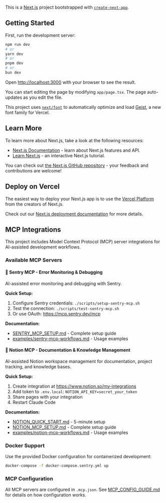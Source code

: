 This is a [Next.js](https://nextjs.org) project bootstrapped with [`create-next-app`](https://nextjs.org/docs/app/api-reference/cli/create-next-app).

## Getting Started

First, run the development server:

```bash
npm run dev
# or
yarn dev
# or
pnpm dev
# or
bun dev
```

Open [http://localhost:3000](http://localhost:3000) with your browser to see the result.

You can start editing the page by modifying `app/page.tsx`. The page auto-updates as you edit the file.

This project uses [`next/font`](https://nextjs.org/docs/app/building-your-application/optimizing/fonts) to automatically optimize and load [Geist](https://vercel.com/font), a new font family for Vercel.

## Learn More

To learn more about Next.js, take a look at the following resources:

- [Next.js Documentation](https://nextjs.org/docs) - learn about Next.js features and API.
- [Learn Next.js](https://nextjs.org/learn) - an interactive Next.js tutorial.

You can check out [the Next.js GitHub repository](https://github.com/vercel/next.js) - your feedback and contributions are welcome!

## Deploy on Vercel

The easiest way to deploy your Next.js app is to use the [Vercel Platform](https://vercel.com/new?utm_medium=default-template&filter=next.js&utm_source=create-next-app&utm_campaign=create-next-app-readme) from the creators of Next.js.

Check out our [Next.js deployment documentation](https://nextjs.org/docs/app/building-your-application/deploying) for more details.

## MCP Integrations

This project includes Model Context Protocol (MCP) server integrations for AI-assisted development workflows.

### Available MCP Servers

#### 🔴 Sentry MCP - Error Monitoring & Debugging

AI-assisted error monitoring and debugging with Sentry.

**Quick Setup:**
1. Configure Sentry credentials: `./scripts/setup-sentry-mcp.sh`
2. Test the connection: `./scripts/test-sentry-mcp.sh`
3. Or use OAuth: https://mcp.sentry.dev/mcp

**Documentation:**
- [SENTRY_MCP_SETUP.md](./SENTRY_MCP_SETUP.md) - Complete setup guide
- [examples/sentry-mcp-workflows.md](./examples/sentry-mcp-workflows.md) - Usage examples

#### 📝 Notion MCP - Documentation & Knowledge Management

AI-assisted Notion workspace management for documentation, project tracking, and knowledge bases.

**Quick Setup:**
1. Create integration at https://www.notion.so/my-integrations
2. Add token to `.env.local`: `NOTION_API_KEY=secret_your_token`
3. Share pages with your integration
4. Restart Claude Code

**Documentation:**
- [NOTION_QUICK_START.md](./NOTION_QUICK_START.md) - 5-minute setup
- [NOTION_MCP_SETUP.md](./NOTION_MCP_SETUP.md) - Complete setup guide
- [examples/notion-mcp-workflows.md](./examples/notion-mcp-workflows.md) - Usage examples

### Docker Support

Use the provided Docker configuration for containerized development:

```bash
docker-compose -f docker-compose.sentry.yml up
```

### MCP Configuration

All MCP servers are configured in `.mcp.json`. See [MCP_CONFIG_GUIDE.md](./MCP_CONFIG_GUIDE.md) for details on how configuration works.
